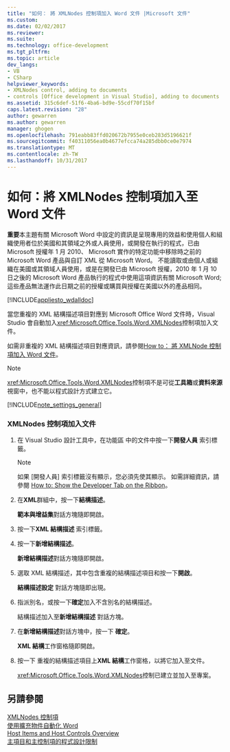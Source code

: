 ```yaml
---
title: "如何： 將 XMLNodes 控制項加入 Word 文件 |Microsoft 文件"
ms.custom: 
ms.date: 02/02/2017
ms.reviewer: 
ms.suite: 
ms.technology: office-development
ms.tgt_pltfrm: 
ms.topic: article
dev_langs:
- VB
- CSharp
helpviewer_keywords:
- XMLNodes control, adding to documents
- controls [Office development in Visual Studio], adding to documents
ms.assetid: 315c6def-51f6-4ba6-bd9e-55cdf70f15bf
caps.latest.revision: "28"
author: gewarren
ms.author: gewarren
manager: ghogen
ms.openlocfilehash: 791eabb83ffd020672b7955e0ceb283d5196621f
ms.sourcegitcommit: f40311056ea0b4677efcca74a285dbb0ce0e7974
ms.translationtype: MT
ms.contentlocale: zh-TW
ms.lasthandoff: 10/31/2017
---
```

# <a name="how-to-add-xmlnodes-controls-to-word-documents"></a>如何：將 XMLNodes 控制項加入至 Word 文件
  **重要**本主題有關 Microsoft Word 中設定的資訊是呈現專用的效益和使用個人和組織使用者位於美國和其領域之外或人員使用，或開發在執行的程式，已由 Microsoft 授權年 1 月 2010、 Microsoft 實作的特定功能中移除時之前的 Microsoft Word 產品與自訂 XML 從 Microsoft Word。 不能讀取或由個人或組織在美國或其領域人員使用，或是在開發已由 Microsoft 授權，2010 年 1 月 10 日之後的 Microsoft Word 產品執行的程式中使用這項資訊有關 Microsoft Word;這些產品無法運作此日期之前的授權或購買與授權在美國以外的產品相同。  
  
 [!INCLUDE[appliesto_wdalldoc](../vsto/includes/appliesto-wdalldoc-md.md)]  
  
 當您重複的 XML 結構描述項目對應到 Microsoft Office Word 文件時，Visual Studio 會自動加入<xref:Microsoft.Office.Tools.Word.XMLNodes>控制項加入文件。  
  
 如需非重複的 XML 結構描述項目對應資訊，請參閱[How to： 將 XMLNode 控制項加入 Word 文件](../vsto/how-to-add-xmlnode-controls-to-word-documents.md)。  
  
> [!NOTE]  
>  <xref:Microsoft.Office.Tools.Word.XMLNodes>控制項不是可從**工具箱**或**資料來源**視窗中，也不能以程式設計方式建立它。  
  
 [!INCLUDE[note_settings_general](../sharepoint/includes/note-settings-general-md.md)]  
  
### <a name="to-add-an-xmlnodes-control-to-a-document"></a>XMLNodes 控制項加入文件  
  
1.  在 Visual Studio 設計工具中，在功能區 中的文件中按一下**開發人員** 索引標籤。  
  
    > [!NOTE]  
    >  如果 [開發人員]  索引標籤沒有顯示，您必須先使其顯示。 如需詳細資訊，請參閱 [How to: Show the Developer Tab on the Ribbon](../vsto/how-to-show-the-developer-tab-on-the-ribbon.md)。  
  
2.  在**XML**群組中，按一下**結構描述**。  
  
     **範本與增益集**對話方塊隨即開啟。  
  
3.  按一下**XML 結構描述** 索引標籤。  
  
4.  按一下**新增結構描述**。  
  
     **新增結構描述**對話方塊隨即開啟。  
  
5.  選取 XML 結構描述，其中包含重複的結構描述項目和按一下**開啟**。  
  
     **結構描述設定** 對話方塊隨即出現。  
  
6.  指派別名，或按一下**確定**加入不含別名的結構描述。  
  
     結構描述加入至**新增結構描述** 對話方塊。  
  
7.  在**新增結構描述**對話方塊中，按一下 **確定**。  
  
     **XML 結構**工作窗格隨即開啟。  
  
8.  按一下 重複的結構描述項目上**XML 結構**工作窗格，以將它加入至文件。  
  
     <xref:Microsoft.Office.Tools.Word.XMLNodes>控制已建立並加入至專案。  
  
## <a name="see-also"></a>另請參閱  
 [XMLNodes 控制項](../vsto/xmlnodes-control.md)   
 [使用擴充物件自動化 Word](../vsto/automating-word-by-using-extended-objects.md)   
 [Host Items and Host Controls Overview](../vsto/host-items-and-host-controls-overview.md)   
 [主項目和主控制項的程式設計限制](../vsto/programmatic-limitations-of-host-items-and-host-controls.md)  
  
  